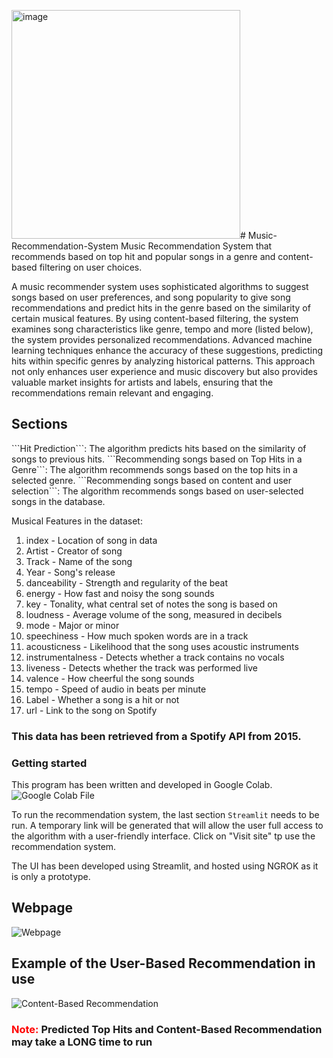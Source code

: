 <img width="366" alt="image" src="https://github.com/user-attachments/assets/7b05e734-feb0-489e-976d-5fad5f0c70e5"># Music-Recommendation-System
Music Recommendation System that recommends based on top hit and popular songs in a genre and content-based filtering on user choices.

A music recommender system uses sophisticated algorithms to suggest songs based on user preferences, and song popularity to give song recommendations and predict hits in the genre based on the similarity of certain musical features. By using content-based filtering, the system examines song characteristics like genre, tempo and more (listed below), the system provides personalized recommendations. Advanced machine learning techniques enhance the accuracy of these suggestions, predicting hits within specific genres by analyzing historical patterns. This approach not only enhances user experience and music discovery but also provides valuable market insights for artists and labels, ensuring that the recommendations remain relevant and engaging.

<h2> Sections </h2>
```Hit Prediction```: The algorithm predicts hits based on the similarity of songs to previous hits.
```Recommending songs based on Top Hits in a Genre```: The algorithm recommends songs based on the top hits in a selected genre.
```Recommending songs based on content and user selection```: The algorithm recommends songs based on user-selected songs in the database.

Musical Features in the dataset:
1. index - Location of song in data
2. Artist - Creator of song
3. Track - Name of the song
4. Year - Song's release
5. danceability - Strength and regularity of the beat
6. energy - How fast and noisy the song sounds
7. key - Tonality, what central set of notes the song is based on
8. loudness - Average volume of the song, measured in decibels
9. mode - Major or minor
10. speechiness - How much spoken words are in a track
11. acousticness - Likelihood that the song uses acoustic instruments
12. instrumentalness - Detects whether a track contains no vocals
13. liveness - Detects whether the track was performed live
14. valence - How cheerful the song sounds
15. tempo - Speed of audio in beats per minute
16. Label - Whether a song is a hit or not
17. url - Link to the song on Spotify

<h3>This data has been retrieved from a Spotify API from 2015.</h3>


### Getting started
This program has been written and developed in Google Colab. 
![Google Colab File](https://colab.research.google.com/drive/1-vvmK2xOUnXCVCFMyKVvP9KfIBNc3vNm?usp=sharing)

To run the recommendation system, the last section ```Streamlit``` needs to be run. 
A temporary link will be generated that will allow the user full access to the algorithm with a user-friendly interface.
Click on "Visit site" tp use the recommendation system.

The UI has been developed using Streamlit, and hosted using NGROK as it is only a prototype.


## Webpage
![Webpage]("images/index.png")

## Example of the User-Based Recommendation in use
![Content-Based Recommendation]("images/content-filtering.png")

<h3><span style="color: red">Note: </span>Predicted Top Hits and Content-Based Recommendation may take a LONG time to run</h3>
